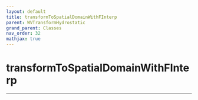 ```yaml
---
layout: default
title: transformToSpatialDomainWithFInterp
parent: WVTransformHydrostatic
grand_parent: Classes
nav_order: 32
mathjax: true
---
```


#  transformToSpatialDomainWithFInterp




---

